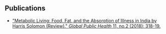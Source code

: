 ## Publications

* ["Metabolic Living: Food, Fat, and the Absorption of Illness in India by Harris Solomon (Review)." *Global Public Health* 11, no.2 (2018): 318-19.](https://doi.org/10.1080/17441692.2018.1511742)
